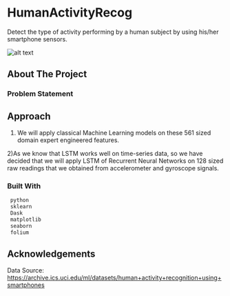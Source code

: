 # HumanActivityRecog
Detect the type of activity performing by a human subject by using his/her smartphone sensors. 

![alt text](https://miro.medium.com/max/700/1*EvxO1sdZ1DCLfDxQNTiflQ.png)

## About The Project

### Problem Statement


## Approach

1) We will apply classical Machine Learning models on these 561 sized domain expert engineered features.

2)As we know that LSTM works well on time-series data, so we have decided that we will apply LSTM of Recurrent Neural Networks on 128 sized raw readings that we               obtained from accelerometer and gyroscope signals.

### Built With
```sh
 python
 sklearn
 Dask
 matplotlib
 seaborn
 folium
```
<!-- ACKNOWLEDGEMENTS -->
## Acknowledgements
Data Source: https://archive.ics.uci.edu/ml/datasets/human+activity+recognition+using+smartphones

